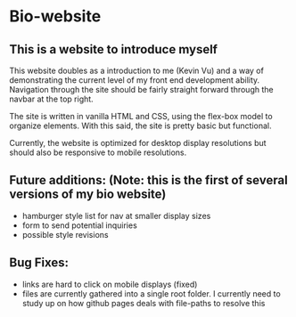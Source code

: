 # Bio-website
## This is a website to introduce myself
This website doubles as a introduction to me (Kevin Vu) and a way of demonstrating the current level of my front end development ability. Navigation through the site should be fairly straight forward through the navbar at the top right.

The site is written in vanilla HTML and CSS, using the flex-box model to organize elements. With this said, the site is pretty basic but functional.


Currently, the website is optimized for desktop display resolutions but should also be responsive to mobile resolutions.



## Future additions: (Note: this is the first of several versions of my bio website)
- hamburger style list for nav at smaller display sizes
- form to send potential inquiries
- possible style revisions
## Bug Fixes:
- links are hard to click on mobile displays (fixed)
- files are currently gathered into a single root folder. I currently need to study up on how github pages deals with file-paths to resolve this


